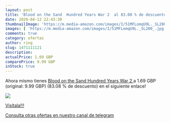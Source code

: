 ```yaml
---
layout: post
title: 'Blood on the Sand  Hundred Years War 2  al 83.08 % de descuento'
date: 2020-04-12 22:43:30
thumbnailImage: 'https://m.media-amazon.com/images/I/51MFLomqU9L._SL200_.jpg'
images: [ 'https://m.media-amazon.com/images/I/51MFLomqU9L._SL200_.jpg' ]
comments: true
category: ofertas
author: ring
slug: 1471111121
description:
actualPrice: 1.69 GBP
comparePrice: 9.99 GBP
inStock: true
---
```


Ahora mismo tienes [Blood on the Sand  Hundred Years War 2 ](https://www.amazon.com/dp/1471111121/?tag=redken08-20) a 1.69 GBP (original: 9.99 GBP) (83.08 %  de descuento) en el siguiente enlace!

[![](https://m.media-amazon.com/images/I/51MFLomqU9L._SL200_.jpg)](https://www.amazon.com/dp/1471111121/?tag=redken08-20)

[Visítala!!!](https://www.amazon.com/dp/1471111121/?tag=redken08-20)

[Consulta otras ofertas en nuestro canal de telegram](https://t.me/s/ofertas25)
